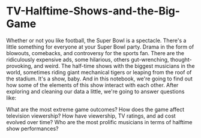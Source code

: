 # TV-Halftime-Shows-and-the-Big-Game
Whether or not you like football, the Super Bowl is a spectacle. 
There's a little something for everyone at your Super Bowl party.
Drama in the form of blowouts, comebacks, and controversy for the sports fan.
There are the ridiculously expensive ads, some hilarious, others gut-wrenching, thought-provoking, and weird.
The half-time shows with the biggest musicians in the world, sometimes riding giant mechanical tigers or
leaping from the roof of the stadium. It's a show, baby. And in this notebook,
we're going to find out how some of the elements of this show interact with each other.
After exploring and cleaning our data a little, we're going to answer questions like:

What are the most extreme game outcomes?
How does the game affect television viewership?
How have viewership, TV ratings, and ad cost evolved over time?
Who are the most prolific musicians in terms of halftime show performances?

